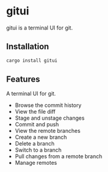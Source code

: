 # gitui

gitui is a terminal UI for git.

## Installation

```bash
cargo install gitui
```

## Features

A terminal UI for git.

- Browse the commit history
- View the file diff
- Stage and unstage changes
- Commit and push
- View the remote branches
- Create a new branch
- Delete a branch
- Switch to a branch
- Pull changes from a remote branch
- Manage remotes
